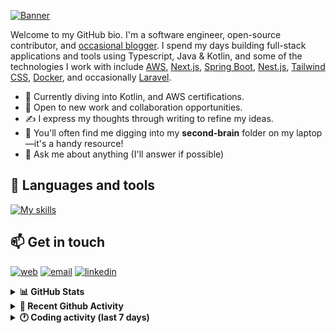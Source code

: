 [![Banner](https://raw.githubusercontent.com/wilfriedago/wilfriedago/main/assets/1.png)][website]

Welcome to my GitHub bio. I'm a software engineer, open-source contributor, and [occasional blogger][blog]. I spend my days building full-stack applications and tools using Typescript, Java & Kotlin, and some of the technologies I work with include [AWS](https://aws.amazon.com/fr/), [Next.js](https://nextjs.org/), [Spring Boot](https://spring.io/projects/spring-boot), [Nest.js](https://nestjs.com/), [Tailwind CSS](https://github.com/tailwindlabs/tailwindcss), [Docker](https://www.docker.com/), and occasionally [Laravel](https://laravel.com/).

- 🔭 Currently diving into Kotlin, and AWS certifications.
- 👯 Open to new work and collaboration opportunities.
- ✍️ I express my thoughts through writing to refine my ideas.
- 🧠 You'll often find me digging into my **second-brain** folder on my laptop—it's a handy resource!
- 💬 Ask me about anything (I'll answer if possible)

## 🎨 Languages and tools

[![My skills](https://skillicons.dev/icons?i=typescript,js,nodejs,nest,java,kotlin,spring,python,fastapi,django,aws,docker,vscode,idea,tailwind&perline=15)](https://wilfriedago.dev/about#skills)

## 📫 Get in touch
[![web](https://img.shields.io/badge/WEBSITE-12100E?logo=google-earth&color=282A36)][website]
[![email](https://img.shields.io/badge/MAIL-12100E?logo=mailgun&color=282A36)][mail]
[![linkedin](https://img.shields.io/badge/LINKEDIN-12100E?logo=linkedin&color=282A36)][linkedin]


<details>
  <summary><b>📊 GitHub Stats</b></summary>
	<br/>
	<p align="left">
		<img width="49.5%" src="https://github-readme-stats.vercel.app/api?username=wilfriedago&show_icons=true&count_private=true&title_color=10b981&icon_color=10b981&theme=react&hide_border=true" />
		<img width="49.5%" src="https://streak-stats.demolab.com/?user=wilfriedago&hide_border=true&theme=react&ring=10b981&fire=fff&currStreakNum=fff&sideLabels=10b981&currStreakLabel=10b981&sideNums=fff" />
	</p>
</details>

<details>
  <summary><b>📅 Recent Github Activity</b></summary>
	<br>

<!--RECENT_ACTIVITY:last_update-->
Last Updated: Wednesday, June 18th, 2025, 4:25:38 AM
<!--RECENT_ACTIVITY:last_update_end-->

<!--RECENT_ACTIVITY:start-->
1. 🤝 Became collaborator on [BeninFintech/axelor-studio](https://github.com/BeninFintech/axelor-studio)<br>
2. ⬆️ Pushed 1 commit(s) to [BeninFintech/axelor-studio](https://github.com/BeninFintech/axelor-studio)<br>
3. 🤝 Became collaborator on [BeninFintech/axelor-studio](https://github.com/BeninFintech/axelor-studio)<br>
4. 🤝 Became collaborator on [BeninFintech/open-suite](https://github.com/BeninFintech/open-suite)<br>
5. 🤝 Became collaborator on [BeninFintech/open-suite](https://github.com/BeninFintech/open-suite)<br>
<!--RECENT_ACTIVITY:end-->
</details>

<details>
  <summary><b>🕐 Coding activity (last 7 days)</b></summary>
	<br>

<!--START_SECTION:waka-->

```python
Total Time: 24 hrs 32 mins

Java              17 hrs 19 mins  █████████████████▓░░░░░░░   70.60 %
Groovy            1 hr 8 mins     █░░░░░░░░░░░░░░░░░░░░░░░░   04.63 %
textmate          42 mins         ▓░░░░░░░░░░░░░░░░░░░░░░░░   02.87 %
XML               35 mins         ▓░░░░░░░░░░░░░░░░░░░░░░░░   02.39 %
TypeScript        33 mins         ▓░░░░░░░░░░░░░░░░░░░░░░░░   02.31 %
Properties        32 mins         ▓░░░░░░░░░░░░░░░░░░░░░░░░   02.22 %
Java Properties   27 mins         ▒░░░░░░░░░░░░░░░░░░░░░░░░   01.88 %
Gradle            18 mins         ▒░░░░░░░░░░░░░░░░░░░░░░░░   01.29 %
```

<!--END_SECTION:waka-->
</details>

[website]: https://wilfriedago.dev
[linkedin]: https://linkedin.com/in/wilfriedago
[blog]: https://wilfriedago.dev/blog
[mail]: mailto:me@wilfriedago.dev
